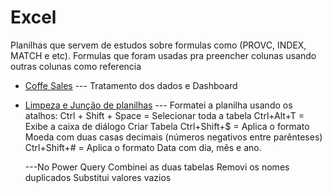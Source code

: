 # Excel

Planilhas que servem de estudos sobre formulas como (PROVC, INDEX, MATCH e etc). Formulas que foram usadas pra preencher colunas usando outras colunas como referencia

- [Coffe Sales](https://github.com/ThiagoAoki88/Excel/tree/main/excel-project-coffee-sales-main)
    --- Tratamento dos dados e Dashboard

- [Limpeza e Junção de planilhas](https://github.com/ThiagoAoki88/Excel/tree/main/Limpeza%20e%20Jun%C3%A7%C3%A3o%20de%20planilhas)
    --- Formatei a planilha usando os atalhos:
	Ctrl + Shift + Space = Selecionar toda a tabela
	Ctrl+Alt+T	= Exibe a caixa de diálogo Criar Tabela
	Ctrl+Shift+$ = Aplica o formato Moeda com duas casas decimais (números negativos entre parênteses)
	Ctrl+Shift+# = Aplica o formato Data com dia, mês e ano.

    ---No Power Query
	Combinei as duas tabelas
	Removi os nomes duplicados
	Substitui valores vazios
	

